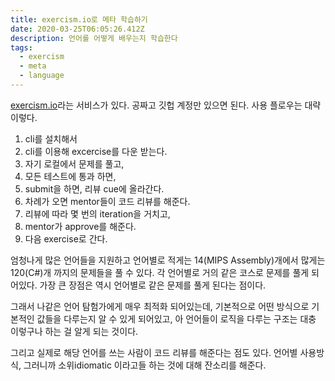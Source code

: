 ```yaml
---
title: exercism.io로 메타 학습하기
date: 2020-03-25T06:05:26.412Z
description: 언어를 어떻게 배우는지 학습한다
tags:
  - exercism
  - meta
  - language
---
```

[exercism.io](https://exercism.io/)라는 서비스가 있다. 공짜고 깃헙 계정만 있으면 된다. 사용 플로우는 대략 이렇다.

1. cli를 설치해서
1. cli를 이용해 excercise를 다운 받는다.
1. 자기 로컬에서 문제를 풀고,
1. 모든 테스트에 통과 하면,
1. submit을 하면, 리뷰 cue에 올라간다.
1. 차례가 오면 mentor들이 코드 리뷰를 해준다.
1. 리뷰에 따라 몇 번의 iteration을 거치고,
1. mentor가 approve를 해준다.
1. 다음 exercise로 간다.

엄청나게 많은 언어들을 지원하고 언어별로 적게는 14(MIPS Assembly)개에서 많게는 120(C#)개 까지의 문제들을 풀 수 있다. 각 언어별로 거의 같은 코스로 문제를 풀게 되어있다. 가장 큰 장점은 역시 언어별로 같은 문제를 풀게 된다는 점이다. 

그래서 나같은 언어 탐험가에게 매우 최적화 되어있는데, 기본적으로 어떤 방식으로 기본적인 값들을 다루는지 알 수 있게 되어있고, 아 언어들이 로직을 다루는 구조는 대충 이렇구나 하는 걸 알게 되는 것이다.

그리고 실제로 해당 언어를 쓰는 사람이 코드 리뷰를 해준다는 점도 있다. 언어별 사용방식, 그러니까 소위idiomatic 이라고들 하는 것에 대해 잔소리를 해준다.
